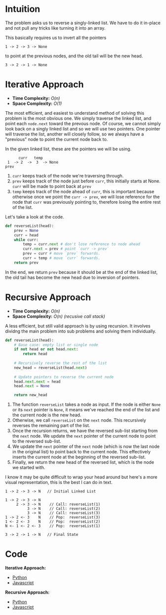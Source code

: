 # Intuition

The problem asks us to reverse a singly-linked list. We have to do it in-place and not pull any tricks like turning it into an array.

This basically requires us to invert all the pointers
```
1 -> 2 -> 3 -> None
```
to point at the previous nodes, and the old tail will be the new head.
```
3 -> 2 -> 1 -> None
```

# Iterative Approach

- **Time Complexity:** *O(n)*
- **Space Complexity:** *O(1)*

The most efficient, and easiest to understand method of solving this problem is the most obvious one. We simply traverse the linked list, and point each `node.next` toward the prevous node. Of course, we cannot simply look back on a singly linked list and so we will use two pointers. One pointer will traverse the list, another will closely follow, so we always have a "previous" node to point the current node back to.

In the given linked list, these are the pointers we will be using.
```
      curr   temp
 1  -> 2  ->  3  -> None
prev
```
1. `curr` keeps track of the node we're traversing through.
2. `prev` keeps track of the node just before `curr`, this initially starts at None. `curr` will be made to point back at `prev` 
3. `temp` keeps track of the node ahead of `curr`, this is important because otherwise once we point the `curr -> prev`, we will lose reference for the node that `curr` was previously pointing to, therefore losing the entire rest of the list.

Let's take a look at the code.
```py
def reverseList(head):
    prev = None
    curr = head
    while curr:
        temp = curr.next # don't lose reference to node ahead
        curr.next = prev # point `curr -> prev`
        prev = curr # move `prev` forwards.
        curr = temp # move `curr` forwards.
    return prev
```
In the end, we return `prev` because it should be at the end of the linked list, the old tail has become the new head due to inversion of pointers.


# Recursive Approach

- **Time Complexity:** *O(n)*
- **Space Complexity:** *O(n)* *(recusive call stack)*

A less efficient, but still valid approach is by using recursion. It involves dividng the main problem into sub problems and solving them individually.

```py
def reverseList(head):
    # Base case: empty list or single node
    if not head or not head.next:
        return head
    
    # Recursively reverse the rest of the list
    new_head = reverseList(head.next)
    
    # Update pointers to reverse the current node
    head.next.next = head
    head.next = None

    return new_head
```

1. The function `reverseList` takes a node as input. If the node is either `None` or its `next` pointer is `None`, it means we've reached the end of the list and the current node is the new head.
2. Otherwise, we call `reverseList` on the `next` node. This recursively reverses the remaining part of the list.
3. Once the recursion returns, we have the reversed sub-list starting from the `next` node. We update the `next` pointer of the current node to point to the reversed sub-list.
4. We update the `next` pointer of the `next` node (which is now the last node in the original list) to point back to the current node. This effectively inserts the current node at the beginning of the reversed sub-list.
5. Finally, we return the new head of the reversed list, which is the node we started with.

I know it may be quite difficult to wrap your head around but here's a more visual representation, this is the best I can do in text.
```
1 -> 2 -> 3 -> N   // Initial Linked List

1 -> 2 -> 3 -> N    
     2 -> 3 -> N    // Call: reverseList(1)
          3 -> N    // Call: reverseList(2)
          3 -> N    // Call: reverseList(3)
1 -> 2 <- 3    N    // Pop:  reverseList(3)
1 <- 2 <- 3    N    // Pop:  reverseList(2)
N <- 1 <- 2 <- 3    // Pop:  reverseList(1)
     
3 -> 2 -> 1 -> N   // Final State

```

# Code

**Iterative Approach:**
- [Python](solution_iterative.py)
- [Javascript](solution_iterative.js)

**Recursive Approach:**
- [Python](solution_recursive.py)
- [Javascript](solution_recursive.js)